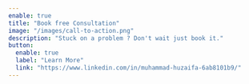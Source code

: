 ```yaml
---
enable: true
title: "Book free Consultation"
image: "/images/call-to-action.png"
description: "Stuck on a problem ? Don't wait just book it."
button:
  enable: true
  label: "Learn More"
  link: "https://www.linkedin.com/in/muhammad-huzaifa-6ab8101b9/"
---
```

